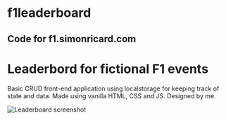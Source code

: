 # f1leaderboard

## Code for f1.simonricard.com

# Leaderbord for fictional F1 events

Basic CRUD front-end application using localstorage for keeping track of state and data.
Made using vanilla HTML, CSS and JS.
Designed by me.

![Leaderboard screenshot](https://i.imgur.com/1sh6MTP.png)
